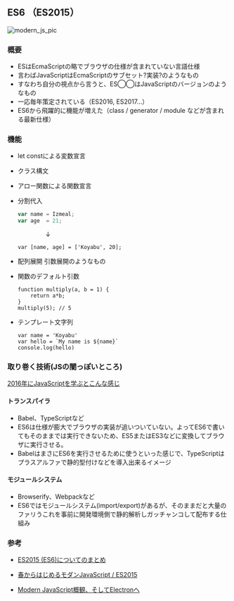 ## ES6 （ES2015）

<img src="https://cdn-images-1.medium.com/max/800/1*raWO3dhM4jMjf9VY-kZzNg.png" alt="modern_js_pic">

### 概要

- ESはEcmaScriptの略でブラウザの仕様が含まれていない言語仕様
- 言わばJavaScriptはEcmaScriptのサブセット?実装?のようなもの
- すなわち自分の視点から言うと、ES◯◯はJavaScriptのバージョンのようなもの
- 一応毎年策定されている（ES2016, ES2017...）
- ES6から飛躍的に機能が増えた（class / generator / module などが含まれる最新仕様）


### 機能

- let constによる変数宣言

- クラス構文

- アロー関数による関数宣言

- 分割代入
	```javascript
	var name = Izmeal;
	var age  = 21;	
	```
	&nbsp;&nbsp;&nbsp;&nbsp;&nbsp;&nbsp;&nbsp;&nbsp;&nbsp;&nbsp;&nbsp;&nbsp;&nbsp;&nbsp;&nbsp;&nbsp;↓

	```var [name, age] = ['Koyabu', 20];```

- 配列展開
	引数展開のようなもの
	
- 関数のデフォルト引数
	```
	function multiply(a, b = 1) {
  		return a*b;
	}
	multiply(5); // 5
	```
- テンプレート文字列
	```
	var name = 'Koyabu'
	var hello = `My name is ${name}`
	console.log(hello)
	```


### 取り巻く技術(JSの闇っぽいところ)

[2016年にJavaScriptを学ぶとこんな感じ](https://medium.com/japan/2016%E5%B9%B4%E3%81%ABjavascript%E3%82%92%E5%AD%A6%E3%81%B6%E3%81%A8%E3%81%93%E3%82%93%E3%81%AA%E6%84%9F%E3%81%98-b969f5767d7c#.9zdg1w3rd)

#### トランスパイラ

- Babel、TypeScriptなど
- ES6は仕様が膨大でブラウザの実装が追いついていない。よってES6で書いてもそのままでは実行できないため、ES5またはES3などに変換してブラウザに実行させる。
- BabelはまさにES6を実行させるために使うといった感じで、TypeScriptはプラスアルファで静的型付けなどを導入出来るイメージ

#### モジュールシステム

- Browserify、Webpackなど
- ES6ではモジュールシステム(import/export)があるが、そのままだと大量のファリうこれを事前に開発環境側で静的解析しガッチャンコして配布する仕組み


### 参考
- [ES2015 (ES6)についてのまとめ](http://qiita.com/tuno-tky/items/74ca595a9232bcbcd727)

- [春からはじめるモダンJavaScript / ES2015](http://qiita.com/mizchi/items/3bbb3f466a3b5011b509)

- [Modern JavaScript概観、そしてElectronへ](http://blog.satotaichi.info/modern-javascript_201701/) 
